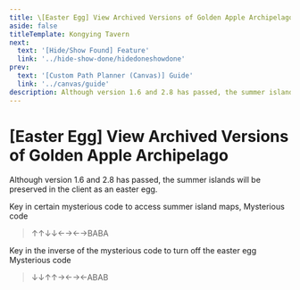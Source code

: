 ```yaml
---
title: \[Easter Egg] View Archived Versions of Golden Apple Archipelago
aside: false
titleTemplate: Kongying Tavern
next:
  text: '[Hide/Show Found] Feature'
  link: '../hide-show-done/hidedoneshowdone'
prev:
  text: '[Custom Path Planner (Canvas)] Guide'
  link: '../canvas/guide'
description: Although version 1.6 and 2.8 has passed, the summer islands will be preserved in the client as an easter egg.
---
```


[文：【彩蛋】查看历史版本金苹果群岛]: # 'https://support.qq.com/products/321980/faqs/97056'

# [Easter Egg] View Archived Versions of Golden Apple Archipelago

Although version 1.6 and 2.8 has passed, the summer islands will be preserved in the client as an easter egg.

Key in certain mysterious code to access summer island maps,
Mysterious code

> ↑↑↓↓←→←→BABA

Key in the inverse of the mysterious code to turn off the easter egg
Mysterious code

> ↓↓↑↑→←→←ABAB
